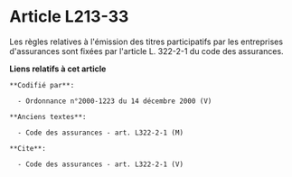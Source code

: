 # Article L213-33

Les règles relatives à l'émission des titres participatifs par les entreprises d'assurances sont fixées par l'article L.
322-2-1 du code des assurances.

**Liens relatifs à cet article**

	**Codifié par**:

	  - Ordonnance n°2000-1223 du 14 décembre 2000 (V)

	**Anciens textes**:

	  - Code des assurances - art. L322-2-1 (M)

	**Cite**:

	  - Code des assurances - art. L322-2-1 (V)
